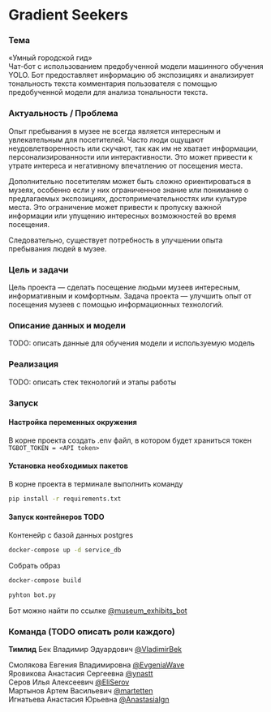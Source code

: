 # Gradient Seekers
### Тема
«Умный городской гид»  
Чат-бот с использованием предобученной модели машинного обучения YOLO. Бот предоставляет информацию об экспозициях и анализирует тональность текста комментария пользователя с помощью предобученной модели для анализа тональности текста.

### Актуальность / Проблема
Опыт пребывания в музее не всегда является интересным и увлекательным для посетителей. Часто люди ощущают неудовлетворенность или скучают, так как им не хватает информации, персонализированности или интерактивности. Это может привести к утрате интереса и негативному впечатлению от посещения места.

Дополнительно посетителям может быть сложно ориентироваться в музеях, особенно если у них ограниченное знание или понимание о предлагаемых экспозициях, достопримечательностях или культуре места. Это ограничение может привести к пропуску важной информации или упущению интересных возможностей во время посещения.

Следовательно, существует потребность в улучшении опыта пребывания людей в музее.

### Цель и задачи
Цель проекта — сделать посещение людьми музеев интересным, информативным и комфортным.
Задача проекта — улучшить опыт от посещения музеев с помощью информационных технологий. 

### Описание данных и модели 
TODO: описать данные для обучения модели и используемую модель

### Реализация 
TODO: описать стек технологий и этапы работы

### Запуск

#### Настройка переменных окружения
В корне проекта создать .env файл, в котором будет храниться токен
```TGBOT_TOKEN = <API token>```

#### Установка необходимых пакетов
В корне проекта в терминале выполнить команду
```bash
pip install -r requirements.txt
```

#### Запуск контейнеров TODO
Контенейр с базой данных postgres
```bash
docker-compose up -d service_db
```
Собрать образ
```bash
docker-compose build
```
```bash
pyhton bot.py
```

Бот можно найти по ссылке [@museum_exhibits_bot](t.me/museum_exhibits_bot)

### Команда (TODO описать роли каждого)
**Тимлид**
Бек Владимир Эдуардович  [@VladimirBek](https://github.com/VladimirBek) 

Смолякова Евгения Владимировна [@EvgeniaWave](https://github.com/EvgeniaWave)  
Яровикова Анастасия Сергеевна  [@ynastt](https://github.com/ynastt)  
Серов Илья Алексеевич  [@EliSerov](https://github.com/EliSerov)  
Мартынов Артем Васильевич [@martetten](https://github.com/martetten)  
Игнатьева Анастасия Юрьевна [@AnastasiaIgn](https://github.com/AnastasiaIgn)  

